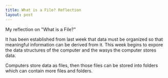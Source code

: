 ```yaml
---
title: What is a File? Reflection
layout: post
---
```

My reflection on "What is a File?"

It has been established from last week that data must be organized so that meaningful information can be derived from it. This week begins to expore the data structures of the computer and the wasys the computer stores data.

Computers store data as files, then those files can be stored into folders which can contain more files and folders. 
